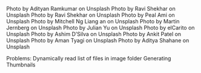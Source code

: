 Photo by Adityan Ramkumar on Unsplash
Photo by Ravi Shekhar on Unsplash
Photo by Ravi Shekhar on Unsplash
Photo by Peal Ami on Unsplash
Photo by Mitchell Ng Liang an on Unsplash
Photo by Martin Jernberg on Unsplash
Photo by Julian Yu on Unsplash
Photo by elCarito on Unsplash
Photo by Ashim D’Silva on Unsplash
Photo by Ankit Patel on Unsplash
Photo by Aman Tyagi on Unsplash
Photo by Aditya Shahane on Unsplash 

Problems:
Dynamically read list of files in image folder
Generating Thumbnails